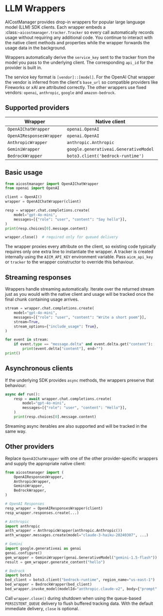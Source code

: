 # LLM Wrappers

AICostManager provides drop-in wrappers for popular large language model (LLM)
SDK clients. Each wrapper embeds a :class:`~aicostmanager.tracker.Tracker`
so every call automatically records usage without requiring any additional code.
You continue to interact with the native client methods and properties while the
wrapper forwards the usage data in the background.

Wrappers automatically derive the ``service_key`` sent to the tracker from the
model you pass to the underlying client. The corresponding ``api_id`` for the
provider is built in.

The service key format is ``[vendor]::[model]``. For the OpenAI Chat wrapper the
vendor is inferred from the client's ``base_url`` so compatible providers like
Fireworks or xAI are attributed correctly. The other wrappers use fixed vendors:
``openai``, ``anthropic``, ``google`` and ``amazon-bedrock``.

## Supported providers

| Wrapper | Native client | ``api_id`` |
| ------- | ------------- | ---------- |
| ``OpenAIChatWrapper`` | ``openai.OpenAI`` | ``openai_chat`` |
| ``OpenAIResponsesWrapper`` | ``openai.OpenAI`` | ``openai_responses`` |
| ``AnthropicWrapper`` | ``anthropic.Anthropic`` | ``anthropic`` |
| ``GeminiWrapper`` | ``google.generativeai.GenerativeModel`` | ``gemini`` |
| ``BedrockWrapper`` | ``boto3.client('bedrock-runtime')`` | ``bedrock`` |

## Basic usage

```python
from aicostmanager import OpenAIChatWrapper
from openai import OpenAI

client = OpenAI()
wrapper = OpenAIChatWrapper(client)

resp = wrapper.chat.completions.create(
    model="gpt-4o-mini",
    messages=[{"role": "user", "content": "Say hello"}],
)
print(resp.choices[0].message.content)

wrapper.close()  # required only for queued delivery
```

The wrapper proxies every attribute on the client, so existing code typically
requires only one extra line to instantiate the wrapper.  A tracker is created
internally using the ``AICM_API_KEY`` environment variable.  Pass ``aicm_api_key``
or ``tracker`` to the wrapper constructor to override this behaviour.

## Streaming responses

Wrappers handle streaming automatically.  Iterate over the returned stream just
as you would with the native client and usage will be tracked once the final
chunk containing usage arrives.

```python
stream = wrapper.chat.completions.create(
    model="gpt-4o-mini",
    messages=[{"role": "user", "content": "Write a short poem"}],
    stream=True,
    stream_options={"include_usage": True},
)

for event in stream:
    if event.type == "message.delta" and event.delta.get("content"):
        print(event.delta["content"], end="")
print()
```

## Asynchronous clients

If the underlying SDK provides ``async`` methods, the wrappers preserve that
behaviour:

```python
async def run():
    resp = await wrapper.chat.completions.create(
        model="gpt-4o-mini",
        messages=[{"role": "user", "content": "Hello"}],
    )
    print(resp.choices[0].message.content)
```

Streaming async iterables are also supported and will be tracked in the same
way.

## Other providers

Replace ``OpenAIChatWrapper`` with one of the other provider-specific wrappers
and supply the appropriate native client:

```python
from aicostmanager import (
    OpenAIResponsesWrapper,
    AnthropicWrapper,
    GeminiWrapper,
    BedrockWrapper,
)

# OpenAI Responses
resp_wrapper = OpenAIResponsesWrapper(client)
resp_wrapper.responses.create(...)

# Anthropic
import anthropic
anth_wrapper = AnthropicWrapper(anthropic.Anthropic())
anth_wrapper.messages.create(model="claude-3-haiku-20240307", ...)

# Gemini
import google.generativeai as genai
genai.configure()
gem_wrapper = GeminiWrapper(genai.GenerativeModel("gemini-1.5-flash"))
result = gem_wrapper.generate_content("hello")

# Bedrock
import boto3
bed_client = boto3.client("bedrock-runtime", region_name="us-east-1")
bed_wrapper = BedrockWrapper(bed_client)
bed_wrapper.invoke_model(modelId="anthropic.claude-v2", body={"prompt": "hi"})
```

Call ``wrapper.close()`` during shutdown when using the queue-based
``PERSISTENT_QUEUE`` delivery to flush buffered tracking data. With the default
immediate delivery, ``close`` is optional.
